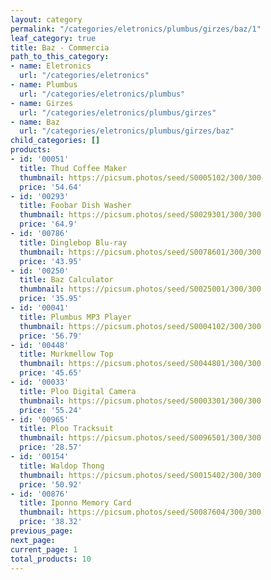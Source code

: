 ```yaml
---
layout: category
permalink: "/categories/eletronics/plumbus/girzes/baz/1"
leaf_category: true
title: Baz - Commercia
path_to_this_category:
- name: Eletronics
  url: "/categories/eletronics"
- name: Plumbus
  url: "/categories/eletronics/plumbus"
- name: Girzes
  url: "/categories/eletronics/plumbus/girzes"
- name: Baz
  url: "/categories/eletronics/plumbus/girzes/baz"
child_categories: []
products:
- id: '00051'
  title: Thud Coffee Maker
  thumbnail: https://picsum.photos/seed/S0005102/300/300
  price: '54.64'
- id: '00293'
  title: Foobar Dish Washer
  thumbnail: https://picsum.photos/seed/S0029301/300/300
  price: '64.9'
- id: '00786'
  title: Dinglebop Blu-ray
  thumbnail: https://picsum.photos/seed/S0078601/300/300
  price: '43.95'
- id: '00250'
  title: Baz Calculator
  thumbnail: https://picsum.photos/seed/S0025001/300/300
  price: '35.95'
- id: '00041'
  title: Plumbus MP3 Player
  thumbnail: https://picsum.photos/seed/S0004102/300/300
  price: '56.79'
- id: '00448'
  title: Murkmellow Top
  thumbnail: https://picsum.photos/seed/S0044801/300/300
  price: '45.65'
- id: '00033'
  title: Ploo Digital Camera
  thumbnail: https://picsum.photos/seed/S0003301/300/300
  price: '55.24'
- id: '00965'
  title: Ploo Tracksuit
  thumbnail: https://picsum.photos/seed/S0096501/300/300
  price: '28.57'
- id: '00154'
  title: Waldop Thong
  thumbnail: https://picsum.photos/seed/S0015402/300/300
  price: '50.92'
- id: '00876'
  title: Iponno Memory Card
  thumbnail: https://picsum.photos/seed/S0087604/300/300
  price: '38.32'
previous_page: 
next_page: 
current_page: 1
total_products: 10
---
```

